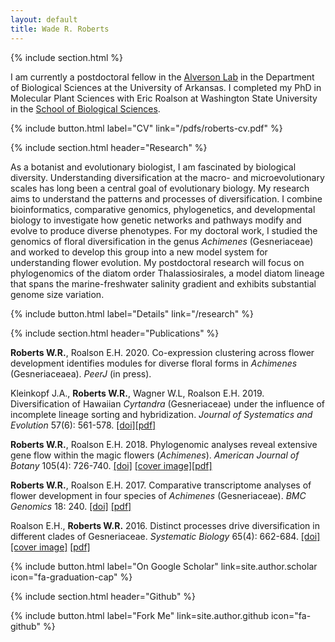 ```yaml
---
layout: default
title: Wade R. Roberts
---
```

{% include section.html %}

I am currently a postdoctoral fellow in the [Alverson Lab](https://alversonlab.com) in the Department of Biological Sciences at the University of Arkansas. I completed my PhD in Molecular Plant Sciences with Eric Roalson at Washington State University in the [School of Biological Sciences](https://sbs.wsu.edu).

{% include button.html label="CV" link="/pdfs/roberts-cv.pdf" %}

{% include section.html header="Research" %}

As a botanist and evolutionary biologist, I am fascinated by biological diversity. Understanding diversification at the macro- and microevolutionary scales has long been a central goal of evolutionary biology. My research aims to understand the patterns and processes of diversification. I combine bioinformatics, comparative genomics, phylogenetics, and developmental biology to investigate how genetic networks and pathways modify and evolve to produce diverse phenotypes. For my doctoral work, I studied the genomics of floral diversification in the genus _Achimenes_ (Gesneriaceae) and worked to develop this group into a new model system for understanding flower evolution. My postdoctoral research will focus on phylogenomics of the diatom order Thalassiosirales, a model diatom lineage that spans the marine-freshwater salinity gradient and exhibits substantial genome size variation.

{% include button.html label="Details" link="/research" %}

{% include section.html header="Publications" %}

**Roberts W.R.**, Roalson E.H. 2020. Co-expression clustering across flower development identifies modules for diverse floral forms in _Achimenes_ (Gesneriaceaea). _PeerJ_ (in press).

Kleinkopf J.A., **Roberts W.R.**, Wagner W.L, Roalson E.H. 2019. Diversification of Hawaiian _Cyrtandra_ (Gesneriaceae) under the influence of incomplete lineage sorting and hybridization. _Journal of Systematics and Evolution_ 57(6): 561-578. [[doi]](https://doi.org/10.1111/jse.12519)[[pdf]](/pdfs/Kleinkopf_et_al-2019-Journal_of_Systematics_and_Evolution.pdf?raw=true)

**Roberts W.R.**, Roalson E.H. 2018. Phylogenomic analyses reveal extensive gene flow within the magic flowers (_Achimenes_). _American Journal of Botany_ 105(4): 726-740. [[doi]](https://doi.org/10.1002/ajb2.1058) [[cover image]](https://onlinelibrary.wiley.com/doi/abs/10.1002/ajb2.1088)[[pdf]](/pdfs/Roberts_et_al-2017-American_Journal_of_Botany.pdf?raw=true)

**Roberts W.R.**, Roalson E.H. 2017. Comparative transcriptome analyses of flower development in four species of _Achimenes_ (Gesneriaceae). _BMC Genomics_ 18: 240. [[doi]](https://doi.org/10.1186/s12864-017-3623-8) [[pdf]](/pdfs/Roberts_et_al_2017-BMC_Genomics.pdf?raw=true)

Roalson E.H., **Roberts W.R.** 2016. Distinct processes drive diversification in different clades of Gesneriaceae. _Systematic Biology_ 65(4): 662-684. [[doi]](https://doi.org/10.1093/sysbio/syw012) [[cover image]](https://academic.oup.com/sysbio/article/65/4/i1/1753138) [[pdf]](/pdfs/Syst%20Biol-2016-Roalson-662-84.pdf?raw=true)

{% include button.html label="On Google Scholar" link=site.author.scholar icon="fa-graduation-cap" %}

{% include section.html header="Github" %}

{% include button.html label="Fork Me" link=site.author.github icon="fa-github" %}
